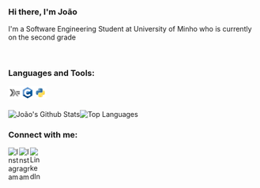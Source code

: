 ### Hi there, I'm João

I'm a Software Engineering Student at University of Minho who is currently on the second grade

<br />

### Languages and Tools:
[<img align="left" alt="Haskell" width="26px" src="https://raw.githubusercontent.com/github/explore/80688e429a7d4ef2fca1e82350fe8e3517d3494d/topics/haskell/haskell.png" />][instagram]
[<img align="left" alt="C" width="26px" src="https://raw.githubusercontent.com/github/explore/80688e429a7d4ef2fca1e82350fe8e3517d3494d/topics/c/c.png" />][instagram]
[<img align="left" alt="Python" width="26px" src="https://raw.githubusercontent.com/github/explore/80688e429a7d4ef2fca1e82350fe8e3517d3494d/topics/python/python.png" />][instagram]

<br />
<br />

![Top Languages](https://github-readme-stats.vercel.app/api/top-langs/?username=jotaalvim&layout=compact&theme=nord&hide_border=true)
<img align="left" alt="João's Github Stats" src="https://github-readme-stats.vercel.app/api?username=jotaalvim&show_icons=true&hide_border=true&theme=nord" />

### Connect with me:

[<img align="left" alt="Instagram" width="22px" src="https://cdn.jsdelivr.net/npm/simple-icons@v3/icons/instagram.svg" />][instagram]
[<img align="left" alt="Instagram" width="22px" src="https://cdn.jsdelivr.net/npm/simple-icons@v3/icons/facebook.svg" />][facebook]
[<img align="left" alt="LinkedIn" width="22px" src="https://cdn.jsdelivr.net/npm/simple-icons@v3/icons/linkedin.svg" />][linkedin]


[instagram]: https://instagram.com/jotaalvim
[linkedin]: https://www.linkedin.com/in/jo%C3%A3o-alvim-050778223/
[facebook]: https://www.facebook.com/joaoafonso.alvim
